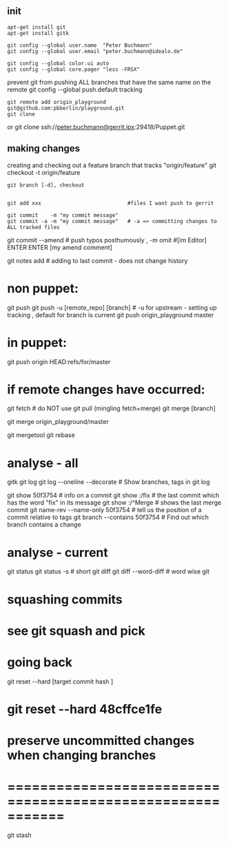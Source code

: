 ## init

    apt-get install git
    apt-get install gitk

    git config --global user.name  "Peter Buchmann"
    git config --global user.email "peter.buchmann@idealo.de"

    git config --global color.ui auto
    git config --global core.pager "less -FRSX"

prevent git from pushing ALL branches that have the same name on the remote
    git config --global push.default tracking  


    git remote add origin_playground git@github.com:pbberlin/playground.git
    git clone

or
    git clone ssh://peter.buchmann@gerrit.ipx:29418/Puppet.git


## making changes

creating and checking out a feature branch that tracks "origin/feature"
    git checkout -t origin/feature



    git branch [-d], checkout


    git add xxx                            #files I want push to gerrit

    git commit    -m "my commit message"   
    git commit -a -m "my commit message"   # -a => committing changes to ALL tracked files


git commit  --amend			# push typos posthumously , -m omit
#[im Editor]
  <last change ID from http gerrit> ENTER ENTER [my amend comment]

git notes add   # adding to last commit - does not change history



# non puppet: 
git push
git push -u [remote_repo]            [branch]  # -u for upstream - setting up tracking , default for branch is current
git push    origin_playground         master


# in puppet: 
git push    origin        HEAD:refs/for/master

if remote changes have occurred:
===========================================================
git fetch        # do NOT use git pull (mingling fetch+merge)
git merge [branch]

git merge origin_playground/master


git mergetool
git rebase







analyse - all
===========================================================
gitk
git log
git log --oneline --decorate       #  Show branches, tags in git log

git show 50f3754                   #  info on a commit
git show :/fix                     #  the last commit which has the word "fix" in its message
git show :/^Merge                  #  shows the last merge commit
git name-rev --name-only 50f3754   #  tell us the position of a commit relative to tags
git branch   --contains 50f3754    #  Find out which branch contains a change


analyse - current
===========================================================
git status
git status -s                  # short
git diff 
git diff --word-diff           # word wise git



squashing commits
===========================================================
# see git squash and pick


going back
===========================================================
git reset --hard [target commit hash ] 
# git reset --hard 48cffce1fe


# preserve uncommitted changes when changing branches
# ===========================================================
git stash

